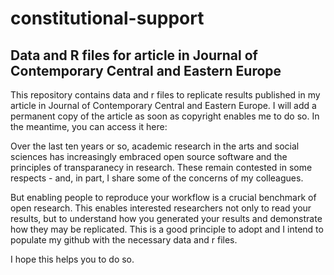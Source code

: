 # constitutional-support
## Data and R files for article in Journal of Contemporary Central and Eastern Europe ##

This repository contains data and r files to replicate results published in my article in Journal of Contemporary Central and Eastern Europe. I will add a permanent copy of the article as soon as copyright enables me to do so. In the meantime, you can access it here: 

Over the last ten years or so, academic research in the arts and social sciences has increasingly embraced open source software and the principles of transparanecy in research. These remain contested in some respects - and, in part, I share some of the concerns of my colleagues. 

But enabling people to reproduce your workflow is a crucial benchmark of open research. This enables interested researchers not only to read your results, but to understand how you generated your results and demonstrate how they may be replicated. This is a good principle to adopt and I intend to populate my github with the necessary data and r files.

I hope this helps you to do so.



